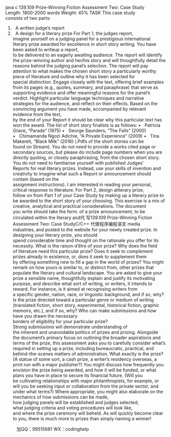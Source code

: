 java c
139.109 Prize-Winning Fiction
Assessment Two: Case Study
Length: 1800-2000 words
Weight: 45%
TASK
This case study consists of two parts:
1.   A written judge’s report
2.   A design for a literary prize
For Part 1, the judges report, imagine yourself on a judging panel for a prestigious international literary prize awarded for excellence in short story writing. You have been asked to writeup a report, to be delivered to an eagerly awaiting audience.
The report will identify the prize-winning author and her/his story and will thoughtfully detail the reasons behind the judging panel’s selection. The report will pay attention to what makes the chosen short story a particularly worthy piece of literature and outline why it has been selected for special distinction.
Engage closely with the text, offering brief examples from its pages (e.g., quotes, summary, and paraphrase) that serve as supporting evidence and offer meaningful reasons for the panel’s verdict. Highlight particular language techniques and narrative strategies for the audience, and reflect on their effects.
Based on the convincing argument you have made, accompanied by relevant evidence from the text, by the end of your Report it should be clear why this particular text has won the award.
The list of short story finalists is as follows:
•   Patricia Grace, “Parade” (1975)
•   George Saunders, “The Falls” (2000)
•   Chimamanda Ngozi Adichie, “A Private Experience” (2009)
•   Tina Makereti, “Black Milk” (2016)
(.Pdfs of the short stories can be found on Stream).
You do not need to provide a works cited page or secondary sources, but please do include page numbers when you are directly quoting, or closely paraphrasing, from the chosen short story.
You do not need to familiarise yourself with published Judges’ Reports for real literary prizes. Instead, use your skills of invention and creativity to imagine what such a Report or announcement should contain (based on the assignment instructions). I am interested in reading your personal, critical response to literature.
For Part 2, design aliterary prize, follow on from Part 1 of your Case Study by making up a literary prize to be awarded to the short story of your choosing. This exercise is a mix of creative, analytical and practical considerations. The document you write should take the form. of a prize announcement, to be circulated within the literary and代 写139.109 Prize-Winning Fiction Assessment Two: Case StudyC/C++
代做程序编程语言 media industries, and posted to the website for your newly created prize.
In designing your literary prize, you should spend considerable time and thought on the rationale you offer for its necessity. What is the raison d’être of your prize? Why does the field of literature need this particular prize? Does it seek to complement prizes already in existence, or, does it seek to supplement them by offering something new to fill a gap in the world of prizes? You might remark on how yours is similar to, or distinct from, other prizes that populate the literary and cultural landscape.
You are asked to give your prize a sensible name, thoughtfully explain and justify its motivating purpose, and describe what sort of writing, or writers, it intends to reward. For instance, is it aimed at recognising writers from a specific gender, nation, race, or linguistic background, and if so, why? Is the prize directed toward a particular genre or medium of writing (translated fiction, short story, experimental, historical fiction, graphic memoirs, etc.), and if so, why? Who can make submissions and how have you drawn the necessary borders of eligibility for your particular prize? Strong submissions will demonstrate understanding of the inherent and unavoidable politics of prizes and prizing.
Alongside the document’s primary focus on outlining the broader aspirations and terms of the prize, this assessment asks you to carefully consider what’s required in setting up a prize, including bureaucratic, practical, and behind-the-scenes matters of administration. What exactly is the prize? (A statue of some sort, a cash prize, a writer’s residency overseas, a print run with a major publisher?)
You might discuss how frequently you envision the prize being awarded, and how it will be funded, or what plans you have in place to secure its financial future. (Will you be cultivating relationships with major philanthropists, for example, or will you be seeking input or collaboration from the private sector, and under what terms?)
Where appropriate, you might also elaborate on the mechanics of how submissions can be made, how judging panels will be established and judges selected, what judging criteria and voting procedures will look like, and where the prize ceremony will beheld. As will quickly become clear to you, there is much more to prizes than simply naming a winner!







         
加QQ：99515681  WX：codinghelp
